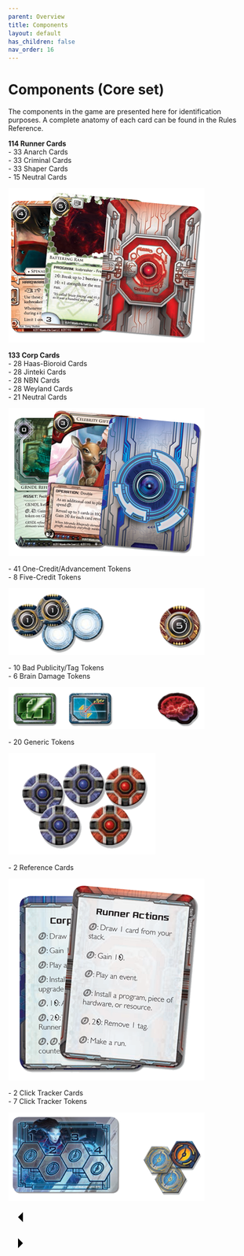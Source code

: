 ```yaml
---
parent: Overview
title: Components
layout: default
has_children: false
nav_order: 16
---
```

# Components (Core set)

The components in the game are presented here for identification purposes. A complete anatomy of each card can be found in the Rules Reference.

<!-- Runner Cards -->
<div>
    <div>
        <p>
            <strong>114 Runner Cards</strong><br>
            - 33 Anarch Cards<br>
            - 33 Criminal Cards<br>
            - 33 Shaper Cards<br>
            - 15 Neutral Cards
        </p>
    </div>
    <div>
        <img src="/assets/images/overview/components/cards-runner.png" alt="Runner Cards">
    </div>
</div>

<!-- Corp Cards -->
<div>
    <div>
        <p>
            <strong>133 Corp Cards</strong><br>
            - 28 Haas-Bioroid Cards<br>
            - 28 Jinteki Cards<br>
            - 28 NBN Cards<br>
            - 28 Weyland Cards<br>
            - 21 Neutral Cards
        </p>
    </div>
    <div>
        <img src="/assets/images/overview/components/cards-corp.png" alt="Corp Cards">
    </div>
</div>

<!-- Credits -->
<div>
    <div>
        <p>
            - 41 One-Credit/Advancement Tokens<br>
            - 8 Five-Credit Tokens
        </p>
    </div>
    <div>
        <img src="/assets/images/overview/components/credits.png" alt="Credits Tokens">
    </div>
</div>

<!-- Bad Publicity/Brain Damage -->
<div>
    <div>
        <p>
            - 10 Bad Publicity/Tag Tokens<br>
            - 6 Brain Damage Tokens
        </p>
    </div>
    <div>
        <img src="/assets/images/overview/components/bad_pub-brain.png" alt="Bad Publicity/Brain Damage Tokens">
    </div>
</div>

<!-- Generic Tokens -->
<div>
    <div>
        <p>
            - 20 Generic Tokens
        </p>
    </div>
    <div>
        <img src="/assets/images/overview/components/generic.png" alt="Generic Tokens">
    </div>
</div>

<!-- Reference Cards -->
<div>
    <div>
        <p>
            - 2 Reference Cards
        </p>
    </div>
    <div>
        <img src="/assets/images/overview/components/ref-cards.png" alt="Reference Cards">
    </div>
</div>

<!-- Click Tracker -->
<div>
    <div>
        <p>
            - 2 Click Tracker Cards<br>
            - 7 Click Tracker Tokens
        </p>
    </div>
    <div>
        <img src="/assets/images/overview/components/click.png" alt="Click Tracker Tokens">
    </div>
</div>

<div class="nav-buttons">
  <!-- Previous Button -->
  <a href="/docs/game_overview" class="nav-button" aria-label="Previous page">
    <div class="nav-item">
      <svg xmlns="http://www.w3.org/2000/svg" width="50" height="50" viewBox="0 0 50 50">
        <path d="M30 20L20 30L30 40" />
      </svg>
    </div>
  </a>

  <!-- Next Button -->
  <a href="/docs/tutorial_setup" class="nav-button" aria-label="Next page">
    <div class="nav-item">
      <svg xmlns="http://www.w3.org/2000/svg" width="50" height="50" viewBox="0 0 50 50">
        <path d="M20 20L30 30L20 40" />
      </svg>
    </div>
  </a>
</div>
